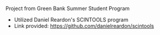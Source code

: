 Project from Green Bank Summer Student Program
- Utilized Daniel Reardon's SCINTOOLS program
- Link provided: https://github.com/danielreardon/scintools
